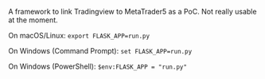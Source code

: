 A framework to link Tradingview to MetaTrader5 as a PoC. Not really usable at the moment.


On macOS/Linux:
`export FLASK_APP=run.py`

On Windows (Command Prompt):
`set FLASK_APP=run.py`

On Windows (PowerShell):
`$env:FLASK_APP = "run.py"`